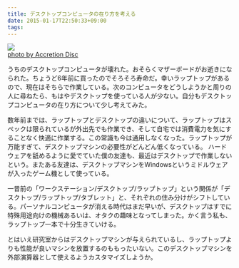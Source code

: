 ```yaml
---
title: デスクトップコンピュータの在り方を考える
date: 2015-01-17T22:50:33+09:00
tags: 
---
```


[![](http://farm1.staticflickr.com/205/493303882_b1d4f47b33.jpg)](http://www.flickr.com/photos/23642145@N00/493303882)  
[photo by Accretion Disc](http://www.flickr.com/photos/23642145@N00/493303882)

うちのデスクトップコンピュータが壊れた。おそらくマザーボードがお逝きになられた。ちょうど6年前に買ったのでそろそろ寿命だ。幸いラップトップがあるので、現在はそちらで作業している。次のコンピュータをどうしようかと周りの人に尋ねたら、もはやデスクトップを使っている人が少ない。自分もデスクトップコンピュータの在り方について少し考えてみた。

数年前までは、ラップトップとデスクトップの違いについて、ラップトップはスペックは限られているが外出先でも作業でき、そして自宅では消費電力を気にすることなく快適に作業する。この常識も今は通用しなくなった。ラップトップが万能すぎて、デスクトップマシンの必要性がどんどん低くなっている。
ハードウェアを舐めるように愛でていた僕の友達も、最近はデスクトップで作業しないという。またある友達は、デスクトップマシンをWindowsというミドルウェアが入ったゲーム機として使っている。

一昔前の「ワークステーション/デスクトップ/ラップトップ」という関係が「デスクトップ/ラップトップ/タブレット」と、それぞれの住み分けがシフトしている。パーソナルコンピュータが消える時代はまだ早いが、デスクトップはすでに特殊用途向けの機械あるいは、オタクの趣味となってしまった。かく言う私も、ラップトップ一本で十分生きていける。

とはいえ研究室からはデスクトップマシンが与えられているし、ラップトップよりも性能が良いマシンを放置するのももったいない。このデスクトップマシンを外部演算器として使えるようカスタマイズしようか。

